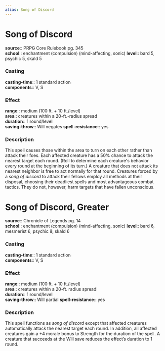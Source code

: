 ```yaml
---
alias: Song of Discord
---
```


# Song of Discord 

**source**:: PRPG Core Rulebook pg. 345  
**school**:: enchantment (compulsion) (mind-affecting, sonic)
**level**:: bard 5, psychic 5, skald 5

### Casting 

**casting-time**:: 1 standard action  
**components**:: V, S

### Effect 

**range**:: medium (100 ft. + 10 ft./level)  
**area**:: creatures within a 20-ft.-radius spread  
**duration**:: 1 round/level  
**saving-throw**:: Will negates
**spell-resistance**:: yes

### Description 

This spell causes those within the area to turn on each other rather than attack their foes. Each affected creature has a 50% chance to attack the nearest target each round. (Roll to determine each creature's behavior every round at the beginning of its turn.) A creature that does not attack its nearest neighbor is free to act normally for that round. Creatures forced by a *song of discord* to attack their fellows employ all methods at their disposal, choosing their deadliest spells and most advantageous combat tactics. They do not, however, harm targets that have fallen unconscious.

# Song of Discord, Greater 

**source**:: Chronicle of Legends pg. 14  
**school**:: enchantment (compulsion) (mind-affecting, sonic)
**level**:: bard 6, mesmerist 6, psychic 8, skald 6

### Casting 

**casting-time**:: 1 standard action  
**components**:: V, S

### Effect 

**range**:: medium (100 ft. + 10 ft./level)  
**area**:: creatures within a 20-ft. radius spread  
**duration**:: 1 round/level  
**saving-throw**:: Will partial
**spell-resistance**:: yes

### Description 

This spell functions as *song of discord* except that affected creatures automatically attack the nearest target each round. In addition, all affected creatures gain a +4 morale bonus to Strength for the duration of the spell. A creature that succeeds at the Will save reduces the effect’s duration to 1 round.
